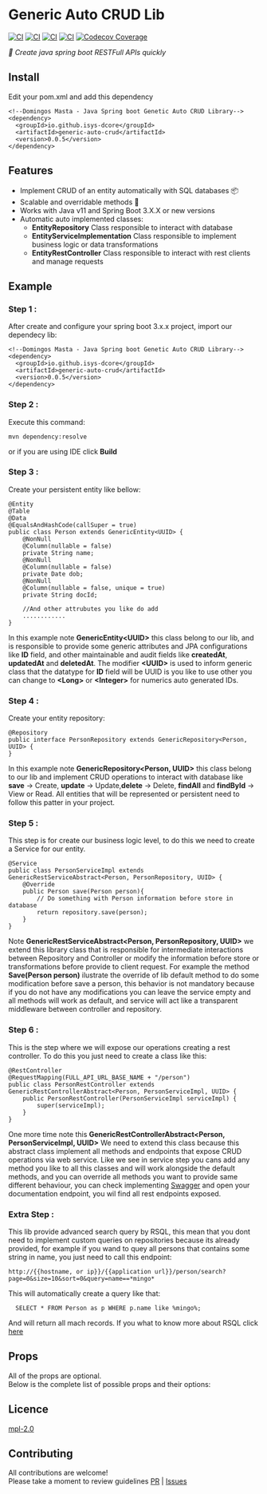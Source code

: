 # Generic Auto CRUD Lib

[//]: # ([![mvn version][mvn-badge]][mvn-url])

[//]: # ([![mvn downloads][downloads-badge]][mvn-url])

[//]: # ([![mvn bundle size][size-badge]][size-url])

[//]: # ([![Open issues][issues-badge]][issues-url])

[//]: # ([![TypeScript][typescript-badge]][typescript-url])

[![CI][tsc-badge]][tsc-url]
[![CI][build-badge]][build-url]
[![CI][test-badge]][test-url]
[![CI][test-e2e-badge]][test-e2e-url]
[![Codecov Coverage][coverage-badge]][coverage-url]

_👀 Create java spring boot RESTFull APIs quickly_

## Install

Edit your pom.xml and add this dependency
```
<!--Domingos Masta - Java Spring boot Genetic Auto CRUD Library-->
<dependency>
  <groupId>io.github.isys-dcore</groupId>
  <artifactId>generic-auto-crud</artifactId>
  <version>0.0.5</version>
</dependency>
```

## Features

- Implement CRUD of an entity automatically with SQL databases 📦
- Scalable and overridable methods 🌳 
- Works with Java v11 and Spring Boot 3.X.X or new versions
- Automatic auto implemented classes:
  - **EntityRepository** Class responsible to interact with database
  - **EntityServiceImplementation** Class responsible to implement business logic or data transformations
  - **EntityRestController** Class responsible to interact with rest clients and manage requests
  
## Example

### Step 1 : 
After create and configure your spring boot 3.x.x project, import our dependecy lib:
```
<!--Domingos Masta - Java Spring boot Genetic Auto CRUD Library-->
<dependency>
  <groupId>io.github.isys-dcore</groupId>
  <artifactId>generic-auto-crud</artifactId>
  <version>0.0.5</version>
</dependency>
```
### Step 2 :
Execute this command:
```
mvn dependency:resolve
```
or if you are using IDE click **Build**

### Step 3 :

Create your persistent entity like bellow:
```
@Entity
@Table
@Data
@EqualsAndHashCode(callSuper = true)
public class Person extends GenericEntity<UUID> {
    @NonNull
    @Column(nullable = false)
    private String name;
    @NonNull
    @Column(nullable = false)
    private Date dob;
    @NonNull
    @Column(nullable = false, unique = true)
    private String docId;
    
    //And other attrubutes you like do add
    ............
}
```
In this example note **GenericEntity\<UUID>** this class belong to
our lib, and is responsible to provide some generic attributes and JPA configurations
like **ID** field, and other maintainable and audit fields like **createdAt**, **updatedAt** and **deletedAt**.
The modifier **\<UUID>** is used to inform generic class that the datatype for **ID** field will be UUID is you like to use other
you can change to **\<Long>** or **\<Integer>** for numerics auto generated IDs.

### Step 4 :

Create your entity repository:

```
@Repository
public interface PersonRepository extends GenericRepository<Person, UUID> {
}
```
In this example note **GenericRepository<Person, UUID>** this class belong to 
our lib and implement CRUD operations to interact with database like **save** -> Create, **update** -> Update,**delete** -> Delete, **findAll** and **findById** -> View or Read.
All entities that will be represented or persistent need to follow this patter in your project. 

### Step 5 :

This step is for create our business logic level, to do this we need to create a 
Service for our entity.

```
@Service
public class PersonServiceImpl extends GenericRestServiceAbstract<Person, PersonRepository, UUID> {
    @Override
    public Person save(Person person){
        // Do something with Person information before store in database
        return repository.save(person);
    }
}

```
Note **GenericRestServiceAbstract<Person, PersonRepository, UUID>** we extend this library class that is responsible for intermediate 
interactions between Repository and Controller or modify the information before store or transformations before provide to client request.
For example the method **Save(Person person)** ilustrate the override of lib default method to do some modification before save a person, 
this behavior is not mandatory because if you do not have any modifications you can leave the service empty and all 
methods will work as default, and service will act like a transparent middleware between controller and repository.

### Step 6 :

This is the step where we will expose our operations creating a rest controller.
To do this you just need to create a class like this:

```
@RestController
@RequestMapping(FULL_API_URL_BASE_NAME + "/person")
public class PersonRestController extends GenericRestControllerAbstract<Person, PersonServiceImpl, UUID> {
    public PersonRestController(PersonServiceImpl serviceImpl) {
        super(serviceImpl);
    }
}
```
One more time note this **GenericRestControllerAbstract<Person, PersonServiceImpl, UUID>** 
We need to extend this class because this abstract class implement all methods and endpoints that expose CRUD operations 
via web service.
Like we see in service step you cans add any method you like to all this classes and will work alongside the 
default methods, and you can override all methods you want to provide same different behaviour, 
you can check implementing [Swagger](https://www.baeldung.com/swagger-2-documentation-for-spring-rest-api)
and open your documentation endpoint, you wil find all rest endpoints exposed.

### Extra Step :

This lib provide advanced search query by RSQL, this mean that you dont need to implement custom queries
on repositories because its already provided, for example if you wand to quey all persons that contains some 
string in name, you just need to call this endpoint:

```
http://{{hostname, or ip}}/{{application url}}/person/search?page=0&size=10&sort=0&query=name==*mingo*
```
This will automatically create a query like that:

```
  SELECT * FROM Person as p WHERE p.name like %mingo%;
```
And will return all mach records. 
If you what to know more about RSQL click [here](https://github.com/jirutka/rsql-parser)

## Props

All of the props are optional.  
Below is the complete list of possible props and their options:

## Licence

[mpl-2.0](https://choosealicense.com/licenses/mpl-2.0/)

## Contributing

All contributions are welcome!  
Please take a moment to review guidelines [PR](.github/pull_request_template.md) | [Issues](https://github.com/mkosir/react-parallax-tilt/issues/new/choose)

[mvn-url]: https://github.com/ISYS-Dcore/generic-auto-crud/packages
[mvn-badge]: https://img.shields.io/npm/v/react-parallax-tilt.svg
[size-url]: https://bundlephobia.com/package/react-parallax-tilt
[size-badge]: https://badgen.net/bundlephobia/minzip/react-parallax-tilt
[downloads-badge]: https://img.shields.io/npm/dm/react-parallax-tilt.svg?color=blue
[lint-badge]: https://github.com/mkosir/react-parallax-tilt/actions/workflows/lint.yml/badge.svg
[lint-url]: https://github.com/mkosir/react-parallax-tilt/actions/workflows/lint.yml
[tsc-badge]: https://github.com/mkosir/react-parallax-tilt/actions/workflows/tsc.yml/badge.svg
[tsc-url]: https://github.com/mkosir/react-parallax-tilt/actions/workflows/tsc.yml
[build-badge]: https://github.com/mkosir/react-parallax-tilt/actions/workflows/build.yml/badge.svg
[build-url]: https://github.com/mkosir/react-parallax-tilt/actions/workflows/build.yml
[test-badge]: https://github.com/mkosir/react-parallax-tilt/actions/workflows/test.yml/badge.svg
[test-url]: https://react-parallax-tilt-test-unit-report.netlify.app/
[test-e2e-badge]: https://github.com/mkosir/react-parallax-tilt/actions/workflows/test-e2e.yml/badge.svg
[test-e2e-url]: https://react-parallax-tilt-test-e2e-report.netlify.app/
[deploy-storybook-badge]: https://github.com/mkosir/react-parallax-tilt/actions/workflows/deploy-storybook.yml/badge.svg
[deploy-storybook-url]: https://github.com/mkosir/react-parallax-tilt/actions/workflows/deploy-storybook.yml
[mvn-release-badge]: https://github.com/mkosir/react-parallax-tilt/actions/workflows/npm-release.yml/badge.svg
[mvn-release-url]: https://github.com/mkosir/react-parallax-tilt/actions/workflows/npm-release.yml
[coverage-badge]: https://codecov.io/gh/mkosir/react-parallax-tilt/branch/main/graph/badge.svg
[coverage-url]: https://app.codecov.io/github/mkosir/react-parallax-tilt/tree/main
[issues-badge]: https://img.shields.io/github/issues/mkosir/react-parallax-tilt
[issues-url]: https://github.com/mkosir/react-parallax-tilt/issues
[semantic-badge]: https://img.shields.io/badge/%20%20%F0%9F%93%A6%F0%9F%9A%80-semantic--release-e10079.svg
[semantic-url]: https://github.com/semantic-release/semantic-release
[typescript-badge]: https://badges.frapsoft.com/typescript/code/typescript.svg?v=101
[typescript-url]: https://github.com/microsoft/TypeScript
